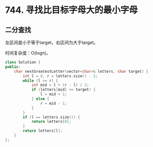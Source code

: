 # 744. 寻找比目标字母大的最小字母

## 二分查找

左区间是小于等于target，右区间为大于target。

时间复杂度：O(logn)。

```cpp
class Solution {
public:
    char nextGreatestLetter(vector<char>& letters, char target) {
        int l = 0, r = letters.size() - 1;
        while (l <= r) {
            int mid = l + (r - l) / 2;
            if (letters[mid] <= target) {
                l = mid + 1;
            } else {
                r = mid - 1;
            }
        }
        if (l == letters.size()) {
            return letters[0];
        }
        return letters[l];
    }
};
```